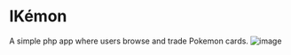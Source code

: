 # IKémon

A simple php app where users browse and trade Pokemon cards.
![image](https://github.com/user-attachments/assets/44d09fdd-ce66-46bf-aaec-fc78a4935806)

